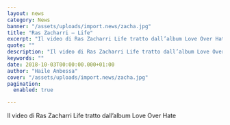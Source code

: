 ```yaml
---
layout: news
category: News
banner: "/assets/uploads/import.news/zacha.jpg"
title: "Ras Zacharri – Life"
excerpt: "Il video di Ras Zacharri Life tratto dall’album Love Over Hate"
quote: ""
description: "Il video di Ras Zacharri Life tratto dall’album Love Over Hate"
keywords: ""
date: 2018-10-03T00:00:00.000+01:00
author: "Haile Anbessa"
cover: "/assets/uploads/import.news/zacha.jpg"
pagination:
  enabled: true

---
```


Il video di Ras Zacharri Life tratto dall’album Love Over Hate